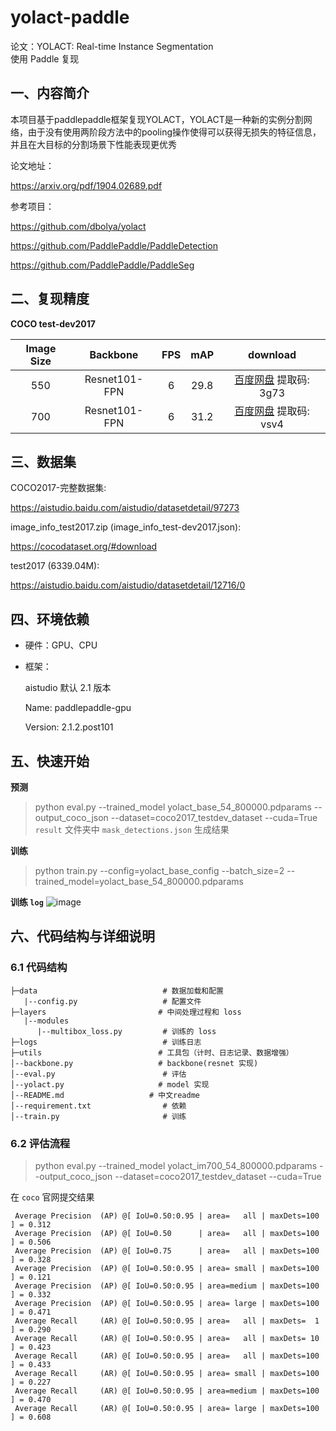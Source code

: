 # yolact-paddle

论文：YOLACT: Real-time Instance Segmentation  
使用 Paddle 复现


## 一、内容简介

本项目基于paddlepaddle框架复现YOLACT，YOLACT是一种新的实例分割网络，由于没有使用两阶段方法中的pooling操作使得可以获得无损失的特征信息，并且在大目标的分割场景下性能表现更优秀

论文地址：

https://arxiv.org/pdf/1904.02689.pdf

参考项目：

https://github.com/dbolya/yolact

https://github.com/PaddlePaddle/PaddleDetection

https://github.com/PaddlePaddle/PaddleSeg

## 二、复现精度
**COCO test-dev2017**

| Image Size | Backbone      | FPS  | mAP  |download|
|:----------:|:-------------:|:----:|:----:|:---:|
| 550        | Resnet101-FPN | 6 | 29.8 |[百度网盘](https://pan.baidu.com/s/15H0BwHsfFnkjaxD9neiFdA) 提取码: 3g73 |
| 700        | Resnet101-FPN | 6 | 31.2 |[百度网盘](https://pan.baidu.com/s/1fkTqmOXbZOi-TKwJJRwNJg) 提取码: vsv4 |

## 三、数据集

COCO2017-完整数据集:

https://aistudio.baidu.com/aistudio/datasetdetail/97273


image_info_test2017.zip (image_info_test-dev2017.json):

https://cocodataset.org/#download

test2017 (6339.04M):

https://aistudio.baidu.com/aistudio/datasetdetail/12716/0

## 四、环境依赖

- 硬件：GPU、CPU

- 框架：
  
  aistudio 默认 2.1 版本
  
  Name: paddlepaddle-gpu
  
  Version: 2.1.2.post101

## 五、快速开始

**预测**
> python eval.py --trained_model yolact_base_54_800000.pdparams --output_coco_json  --dataset=coco2017_testdev_dataset --cuda=True
`result` 文件夹中 `mask_detections.json` 生成结果

**训练**
> python train.py --config=yolact_base_config --batch_size=2 --trained_model=yolact_base_54_800000.pdparams

**训练 `log`**
![image](https://user-images.githubusercontent.com/25956447/129172494-84c6fdb7-16ba-4009-bbaf-ff52be294e0c.png)


## 六、代码结构与详细说明

### 6.1 代码结构

```
├─data                            # 数据加载和配置
   |--config.py                   # 配置文件
├─layers                         # 中间处理过程和 loss
   |--modules
      |--multibox_loss.py         # 训练的 loss
├─logs                            # 训练日志
├─utils                          # 工具包（计时、日志记录、数据增强）
│--backbone.py                   # backbone(resnet 实现)
│--eval.py                        # 评估
│--yolact.py                     # model 实现
│--README.md                   # 中文readme
│--requirement.txt                # 依赖
│--train.py                       # 训练
```

### 6.2 评估流程
> python eval.py --trained_model yolact_im700_54_800000.pdparams --output_coco_json  --dataset=coco2017_testdev_dataset --cuda=True

在 `coco` 官网提交结果
```
 Average Precision  (AP) @[ IoU=0.50:0.95 | area=   all | maxDets=100 ] = 0.312
 Average Precision  (AP) @[ IoU=0.50      | area=   all | maxDets=100 ] = 0.506
 Average Precision  (AP) @[ IoU=0.75      | area=   all | maxDets=100 ] = 0.328
 Average Precision  (AP) @[ IoU=0.50:0.95 | area= small | maxDets=100 ] = 0.121
 Average Precision  (AP) @[ IoU=0.50:0.95 | area=medium | maxDets=100 ] = 0.332
 Average Precision  (AP) @[ IoU=0.50:0.95 | area= large | maxDets=100 ] = 0.471
 Average Recall     (AR) @[ IoU=0.50:0.95 | area=   all | maxDets=  1 ] = 0.290
 Average Recall     (AR) @[ IoU=0.50:0.95 | area=   all | maxDets= 10 ] = 0.423
 Average Recall     (AR) @[ IoU=0.50:0.95 | area=   all | maxDets=100 ] = 0.433
 Average Recall     (AR) @[ IoU=0.50:0.95 | area= small | maxDets=100 ] = 0.227
 Average Recall     (AR) @[ IoU=0.50:0.95 | area=medium | maxDets=100 ] = 0.470
 Average Recall     (AR) @[ IoU=0.50:0.95 | area= large | maxDets=100 ] = 0.608
```
